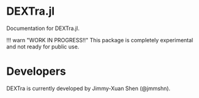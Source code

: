 # DEXTra.jl

Documentation for DEXTra.jl.

!!! warn "WORK IN PROGRESS!!"
    This package is completely experimental and not ready for public use.

# Developers

DEXTra is currently developed by Jimmy-Xuan Shen (@jmmshn).